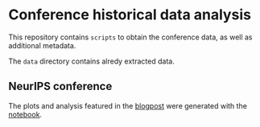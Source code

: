 # Conference historical data analysis

This repository contains `scripts` to obtain the conference data,
as well as additional metadata.

The `data` directory contains alredy extracted data.



## NeurIPS conference

The plots and analysis featured in the [blogpost](url) were generated with
the [notebook](https://github.com/nemanja-rakicevic/conference_historical_data_analysis/blob/main/analysing_data__neurips.ipynb).